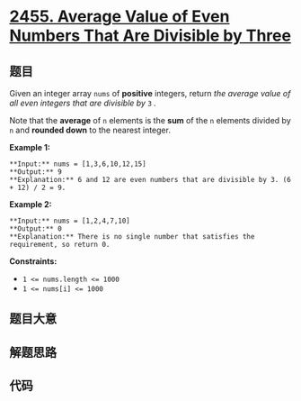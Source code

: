 # [2455. Average Value of Even Numbers That Are Divisible by Three](https://leetcode.com/problems/average-value-of-even-numbers-that-are-divisible-by-three)

## 题目

Given an integer array `nums` of **positive** integers, return _the average
value of all even integers that are divisible by_ `3` _._

Note that the **average** of `n` elements is the **sum** of the `n` elements
divided by `n` and **rounded down** to the nearest integer.



**Example 1:**

    
    
    **Input:** nums = [1,3,6,10,12,15]
    **Output:** 9
    **Explanation:** 6 and 12 are even numbers that are divisible by 3. (6 + 12) / 2 = 9.
    

**Example 2:**

    
    
    **Input:** nums = [1,2,4,7,10]
    **Output:** 0
    **Explanation:** There is no single number that satisfies the requirement, so return 0.
    



**Constraints:**

  * `1 <= nums.length <= 1000`
  * `1 <= nums[i] <= 1000`


## 题目大意

## 解题思路

## 代码

```javascript

```
